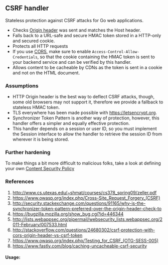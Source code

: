 ## CSRF handler
Stateless protection against CSRF attacks for Go web applications.

* Checks [Origin header]() was sent and matches the Host header.
* Falls back to a URL-safe and secure HMAC token stored in a HTTP-only
and secured cookie.
* Protects all HTTP requests
* If you use [CORS](http://www.html5rocks.com/en/tutorials/cors/),
make sure to enable `Access-Control-Allow-Credentials`, so that the cookie containing the HMAC token is sent to
your backend service and can be verified by this handler.
* Allows content to be cacheable by CDNs as the token is sent in a cookie and not on the HTML document.

### Assumptions
* HTTP Origin header is the best way to deflect CSRF attacks, though, some old browsers may not support
it, therefore we provide a fallback to stateless HMAC token.
* TLS everywhere has been made possible with https://letsencrypt.org.
* Synchronizer Token Pattern is another way of protection, however, this handler offers a simpler and equally effective protection.
* This handler depends on a session or user ID, so you must implement the Session interface to allow the handler to retrieve the
session ID from wherever it is being stored.

### Further hardening
To make things a bit more difficult to malicious folks, take a look at defining
your own [Content Security Policy](http://www.html5rocks.com/en/tutorials/security/content-security-policy/)

### References
1. http://www.cs.utexas.edu/~shmat/courses/cs378_spring09/zeller.pdf
2. https://www.owasp.org/index.php/Cross-Site_Request_Forgery_(CSRF)
3. http://security.stackexchange.com/questions/91165/why-is-the-synchronizer-token-pattern-preferred-over-the-origin-header-check-to
4. https://bugzilla.mozilla.org/show_bug.cgi?id=446344
5. http://lists.webappsec.org/pipermail/websecurity_lists.webappsec.org/2011-February/007533.html
6. http://stackoverflow.com/questions/24680302/csrf-protection-with-cors-origin-header-vs-csrf-token
7. https://www.owasp.org/index.php/Testing_for_CSRF_(OTG-SESS-005)
8. https://www.fastly.com/blog/caching-uncacheable-csrf-security


#### Usage:

```golang

```
